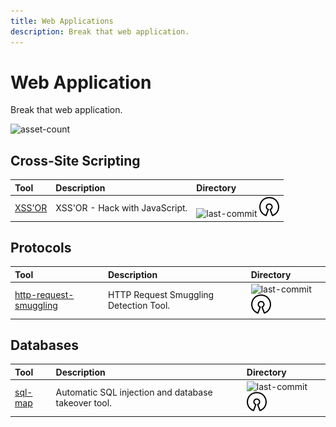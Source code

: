 ```yaml
---
title: Web Applications
description: Break that web application.
---
```


# Web Application

Break that web application.

![asset-count](https://img.shields.io/badge/Tools%20%26%20Resources%20Available-3-A65F5F?style=for-the-badge)

## Cross-Site Scripting

| Tool | Description | Directory |
| :--- | :--- | :--- |
| [XSS'OR](https://github.com/evilcos/xssor2) | XSS'OR - Hack with JavaScript. | ![last-commit](https://img.shields.io/github/last-commit/evilcos/xssor2?color=a65f5f&style=flat-square) ![opensource](../../assets/img/icons/open-source.png) |

## Protocols

| Tool | Description | Directory |
| :--- | :--- | :--- |
| [http-request-smuggling](https://github.com/anshumanpattnaik/http-request-smuggling) | HTTP Request Smuggling Detection Tool. | ![last-commit](https://img.shields.io/github/last-commit/anshumanpattnaik/http-request-smuggling?color=a65f5f&style=flat-square) ![opensource](../../assets/img/icons/open-source.png) |

## Databases

| Tool | Description | Directory |
| :--- | :--- | :--- |
| [sql-map](https://github.com/sqlmapproject/sqlmap) | Automatic SQL injection and database takeover tool. | ![last-commit](https://img.shields.io/github/last-commit/sqlmapproject/sqlmap?color=a65f5f&style=flat-square) ![opensource](../../assets/img/icons/open-source.png) |

